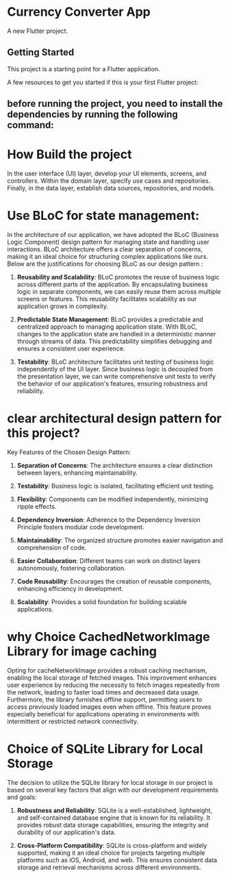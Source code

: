 # Currency Converter App

A new Flutter project.

## Getting Started

This project is a starting point for a Flutter application.

A few resources to get you started if this is your first Flutter project:

## before running the project, you need to install the dependencies by running the following command:

# How Build the project

In the user interface (UI) layer, develop your UI elements, screens, and controllers. Within the domain layer, specify use cases and repositories. Finally, in the data layer, establish data sources, repositories, and models.

# Use BLoC for state management: 

In the architecture of our application, we have adopted the BLoC (Business Logic Component) design pattern for managing state and handling user interactions. BLoC architecture offers a clear separation of concerns, making it an ideal choice for structuring complex applications like ours. Below are the justifications for choosing BLoC as our design pattern :

1. **Reusability and Scalability**: BLoC promotes the reuse of business logic across different parts of the application. By encapsulating business logic in separate components, we can easily reuse them across multiple screens or features. This reusability facilitates scalability as our application grows in complexity.

2. **Predictable State Management**: BLoC provides a predictable and centralized approach to managing application state. With BLoC, changes to the application state are handled in a deterministic manner through streams of data. This predictability simplifies debugging and ensures a consistent user experience.

3. **Testability**: BLoC architecture facilitates unit testing of business logic independently of the UI layer. Since business logic is decoupled from the presentation layer, we can write comprehensive unit tests to verify the behavior of our application's features, ensuring robustness and reliability.

# clear architectural design pattern for this project? 

Key Features of the Chosen Design Pattern:

1. **Separation of Concerns**: The architecture ensures a clear distinction between layers, enhancing maintainability.
  
2. **Testability**: Business logic is isolated, facilitating efficient unit testing.

3. **Flexibility**: Components can be modified independently, minimizing ripple effects.

4. **Dependency Inversion**: Adherence to the Dependency Inversion Principle fosters modular code development.

5. **Maintainability**: The organized structure promotes easier navigation and comprehension of code.

6. **Easier Collaboration**: Different teams can work on distinct layers autonomously, fostering collaboration.

7. **Code Reusability**: Encourages the creation of reusable components, enhancing efficiency in development.

8. **Scalability**: Provides a solid foundation for building scalable applications.

# why Choice CachedNetworkImage Library for image caching 

Opting for cacheNetworkImage provides a robust caching mechanism, enabling the local storage of fetched images. This improvement enhances user experience by reducing the necessity to fetch images repeatedly from the network, leading to faster load times and decreased data usage. Furthermore, the library furnishes offline support, permitting users to access previously loaded images even when offline. This feature proves especially beneficial for applications operating in environments with intermittent or restricted network connectivity.


# Choice of SQLite Library for Local Storage

The decision to utilize the SQLite library for local storage in our project is based on several key factors that align with our development requirements and goals:

1. **Robustness and Reliability**: SQLite is a well-established, lightweight, and self-contained database engine that is known for its reliability. It provides robust data storage capabilities, ensuring the integrity and durability of our application's data.

2. **Cross-Platform Compatibility**: SQLite is cross-platform and widely supported, making it an ideal choice for projects targeting multiple platforms such as iOS, Android, and web. This ensures consistent data storage and retrieval mechanisms across different environments.


 
